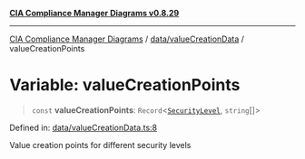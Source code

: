 [**CIA Compliance Manager Diagrams v0.8.29**](../../../README.md)

***

[CIA Compliance Manager Diagrams](../../../modules.md) / [data/valueCreationData](../README.md) / valueCreationPoints

# Variable: valueCreationPoints

> `const` **valueCreationPoints**: `Record`\<[`SecurityLevel`](../../../types/cia/type-aliases/SecurityLevel.md), `string`[]\>

Defined in: [data/valueCreationData.ts:8](https://github.com/Hack23/cia-compliance-manager/blob/5836b4c74e2010cd05eca63c0016fd711c628ec9/src/data/valueCreationData.ts#L8)

Value creation points for different security levels
